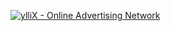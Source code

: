  <script type="text/javascript" src="https://pppbr.com/bnr.php?section=AMWhatsApp&pub=196741&format=300x250&ga=g"></script>
<noscript><a href="https://yllix.com/publishers/196741" target="_blank"><img src="//ylx-aff.advertica-cdn.com/pub/300x250.png" style="border:none;margin:0;padding:0;vertical-align:baseline;" alt="ylliX - Online Advertising Network" /></a></noscript>
